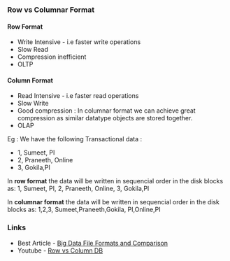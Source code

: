 <h3> Row vs Columnar Format </h3>

<h4> Row Format </h4>

* Write Intensive - i.e faster write operations
* Slow Read
* Compression inefficient
* OLTP


<h4> Column Format </h4>

* Read Intensive - i.e faster read operations
* Slow Write 
* Good compression : In columnar format we can achieve great compression as similar datatype objects are stored together.  
* OLAP

Eg : We have the following Transactional data : 
* 1, Sumeet, PI 
* 2, Praneeth, Online
* 3, Gokila,PI

In **row format** the data will be written in sequencial order in the disk blocks as:
1, Sumeet, PI, 2, Praneeth, Online, 3, Gokila,PI

In **columnar format** the data will be written in sequencial order in the disk blocks as:
1,2,3, Sumeet,Praneeth,Gokila, PI,Online,PI


<h3> Links </h3>

* Best Article - [Big Data File Formats and Comparison](https://www.upsolver.com/blog/the-file-format-fundamentals-of-big-data)
* Youtube - [Row vs Column DB](https://www.youtube.com/watch?v=uMkVi4SDLbM)

